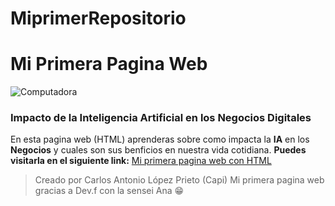 # MiprimerRepositorio
# Mi Primera Pagina Web
![Computadora](https://signoscv.com/wp-content/uploads/2022/04/pagina-web-1-930x620.jpg "Computadora mostrando una pagina web")

### Impacto de la Inteligencia Artificial en los Negocios Digitales
En esta pagina web (HTML) aprenderas sobre como impacta la **IA** en los **Negocios** 
y cuales son sus benficios en nuestra vida cotidiana.
**Puedes visitarla en el siguiente link:** [Mi primera pagina web con HTML](httphttps://capikarlos.github.io/MiprimerRepositorio.github.io/:// "Primera pagina web con HTML")

>Creado por Carlos Antonio López Prieto (Capi)
>Mi primera pagina web gracias a Dev.f con la sensei Ana 😁


